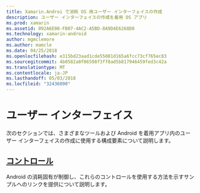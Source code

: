 ```yaml
---
title: Xamarin.Androi で消耗 OS 用ユーザー インターフェイスの作成
description: ユーザー インターフェイスの作成を着用 OS アプリ
ms.prod: xamarin
ms.assetid: 092A6E08-FB07-4AC2-A5BD-8A9D4E6268D8
ms.technology: xamarin-android
author: mgmclemore
ms.author: mamcle
ms.date: 04/25/2018
ms.openlocfilehash: e315bd23aad1cde55081d165a6fcc73cf765ec83
ms.sourcegitcommit: 4b0582a0f06598f3ff8ad5b817946459fed3c42a
ms.translationtype: MT
ms.contentlocale: ja-JP
ms.lasthandoff: 05/03/2018
ms.locfileid: "32436090"
---
```

# <a name="user-interface"></a>ユーザー インターフェイス

次のセクションでは、さまざまなツールおよび Android を着用アプリ内のユーザー インターフェイスの作成に使用する構成要素について説明します。
 
##  <a name="controlsandroidwearuser-interfacecontrolsindexmd"></a>[コントロール](~/android/wear/user-interface/controls/index.md)

Android の消耗固有が制御し、これらのコントロールを使用する方法を示すサンプルへのリンクを提供について説明します。
